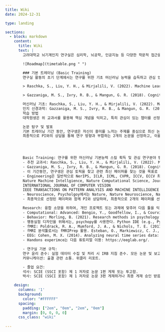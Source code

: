 ```yaml
---
title: Wiki
date: 2024-12-31

type: landing

sections:
  - block: markdown
    content:
      title: Wiki
      text: |
        고려대학교 뇌기계인지 연구실은 심리학, 뇌공학, 인공지능 등 다양한 학문적 접근을 통해 인간과 기계의 고차원 인지 과정을 심층적으로 연구하는 것을 목표로 합니다. 대학원생은 심리학적 통찰력과 공학적 전문성을 결합하여 융합 소양을 갖추고, 다학제적 연구자로 성장하는 것을 지향합니다. 이상적인 학습 및 연구 로드맵은 다음과 같습니다.

        ![Roadmap](timetable.png " ")

        ### 기본 트레이닝 (Basic Training)
        연구실 활동의 초기 단계에서는 연구를 위한 기초 머신러닝 능력을 습득하고 관심 있는 연구 분야를 탐구하는 것을 목표로 합니다. 이를 위해 학부연구생 및 대학원생들은 기본적인 학습 자료를 바탕으로 연구에 필요한 이론적 토대를 다지고, 최신 논문을 검토하며 관심 있는 주제를 구체화합니다.

        > Raschka, S., Liu, Y. H., & Mirjalili, V. (2022). Machine Learning with PyTorch and Scikit-Learn.

        > Gazzaniga, M. S., Ivry, R. B., & Mangun, G. R. (2018). Cognitive neuroscience: The biology of the mind.

        머신러닝 기초: Raschka, S., Liu, Y. H., & Mirjalili, V. (2022). Machine Learning with PyTorch and Scikit-Learn.
        인지 신경과학: Gazzaniga, M. S., Ivry, R. B., & Mangun, G. R. (2018). Cognitive neuroscience: The biology of the mind (5th ed.).
        학습 방법
        대학원생은 위 교과서를 활용해 핵심 개념을 익히고, 특히 관심이 있는 챕터를 선정하여 심화 학습을 진행합니다. 예를 들어, Cognitive Neuroscience 교과서의 6장 "Object Recognition"은 인간의 물체 인식 과정을 이해하는 데 유용합니다.

        논문 탐구 및 발표
        기본 트레이닝 기간 동안, 연구생은 자신이 흥미를 느끼는 주제를 중심으로 최신 논문을 찾아 검토합니다. 이를 위해 Engineering 분야에서는 NeurIPS, ICLR, ICML, CVPR, ICCV, ECCV 등의 컨퍼런스에서 발표된 최근 2년간의 논문을, Neuroscience와 Psychology 분야에서는 Nature, Science, PNAS, PLOS Computational Biology 등의 저널에서 최근 4년간 발표된 논문을 탐색합니다.
        최종적으로 PI와의 상담을 통해 연구 방향과 부합하는 2개의 논문을 선정하고, 이를 발표하며 연구 주제를 구체화합니다.




        Basic Training: 연구를 위한 머신러닝 기본능력 스킬 획득 및 관심 연구분야 탐험을 위한 트레이닝.
        - 추천 교과서: Raschka, S., Liu, Y. H., & Mirjalili, V. (2022). Machine Learning with PyTorch and Scikit-Learn: Develop machine learning and deep learning models with Python. Packt Publishing Ltd.
        - Gazzaniga, M. S., Ivry, R. B., & Mangun, G. R. (2018). Cognitive neuroscience: The biology of the mind (5th ed.). W.W. Norton & Company. 관심있는 챕터 찾아서 읽기. e.g., Chapter 6. Object Recognition. 
        - 이 기간동안, 연구생은 관심 토픽을 찾고 관련 최신 페이퍼를 찾는 것을 목표로 한다. 이를 위하여, Engineering 분야에서 3개의 페이퍼, Science 분야에서 3개의  페이퍼를 선정한다. 
        - Engineering은 일반적으로 NerIPS, ICLR, ICML, CVPR, ICCV, ECCV 최근 2년간의 페이퍼에서 찾아본다. 
        Nature Machine Intellgience, Nature Computational Science, Journal of Machine Learning Research, Neural Networks,
        INTERNATIONAL JOURNAL OF COMPUTER VISION
        IEEE TRANSACTIONS ON PATTERN ANALYSIS AND MACHINE INTELLIGENCE
        - Neuroscience, Psycholgoy에서는 Nature, Nature Neuroscience, Nature Communications, Nature Human Behavior, Science, Science Advances, PNAS, PloS Biology, PloS Computational Biology, 등에서 최근 4년 페이퍼를 찾아본다. 
        - 최종적으로 선정된 페이퍼와 함께 PI와 상담하여, 최종적으로 2개의 페이퍼를 선정하여 발표하는 것을 목표로 한다. 

        Research: 융합 소양을 위하여, 개인 프로젝트 또는 과제에 맞추어 다음 툴을 익힐 수 있다.
        - Computational: Advanced: Bengio, Y., Goodfellow, I., & Courville, A. (2017). Deep learning (Vol. 1). Cambridge, MA, USA: MIT press. Parts 1 & 2. link: https://www.deeplearningbook.org/ 
        - Behavior: Morling, B. (2021). Research methods in psychology: Evaluating a world of information (5th ed.). W.W. Norton & Company. Part I, Introduction to Scientific Reasoning 읽어보길 추천. 
        - 행동실험 디자인을 위해서는, psychopy를 사용한다. Python IDE (e.g., PyCharm)과 연동된 Coder 스타일로 익숙해짐. https://psychopy.org/documentation.html 체크하웃 해보기.
        - fMRI: Poldrack, R. A., Mumford, J. A., & Nichols, T. E. (2011). Handbook of functional MRI data analysis. Cambridge University Press. link: https://www.cambridge.org/core/books/handbook-of-functional-mri-data-analysis/8EDF966C65811FCCC306F7C916228529
        - fMRI 분석툴로서는 fMRIPrep 활용. Esteban, O., Markiewicz, C. J., Blair, R. W., Moodie, C. A., Isik, A. I., Erramuzpe, A., ... & Gorgolewski, K. J. (2019). fMRIPrep: a robust preprocessing pipeline for functional MRI. Nature methods, 16(1), 111-116. 튜토리얼은 https://fmriprep.org/en/stable/.
        - EEG: Cohen, M. X. (2014). Analyzing neural time series data: Theory and practice. MIT Press. LINK: https://direct.mit.edu/books/monograph/4013/Analyzing-Neural-Time-Series-DataTheory-and
        - Handons experimce는 다음 튜토리얼 이용: https://eeglab.org/.

        - 연구실 기본 규칙:
        연구 윤리 준수: 실험 데이터 수집 및 처리 시 IRB 지침 준수. 모든 논문 및 보고서 작성 시 표절 금지.
        커뮤니케이션: 출결 관련 소통. 위클리 리포트.

        - 졸업 요건:
        석사: SCIE (SSCI 포함) 제 1 저자로 논문 1편 게재 또는 투고함.
        박사: SCIE (SSCI 포함) 제 1 저자로 논문 3편 게재하거나 최종 게재 승인 받음. 

    design:
      columns: '1'
      background:
        color: "#FFFFFF"
      spacing:
        padding: ["2em", "0em", "2em", "0em"]
        margin: [0, 0, 0, 0]
      css_class: "wiki"
      
---
```

